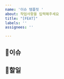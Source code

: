 ```yaml
---
name: '이슈 템플릿 '
about: 작업사항을 입력해주세요
title: "[FEAT]"
labels: ''
assignees: ''

---
```


## 💭이슈

## 📝할일
